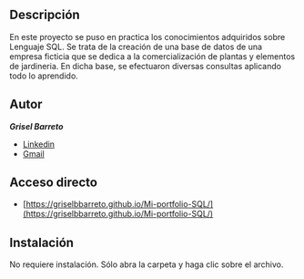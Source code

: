 ## Descripción
En este proyecto se puso en practica los conocimientos adquiridos sobre Lenguaje SQL.
Se trata de la creación de una base de datos de una empresa ficticia que se dedica a la comercialización de plantas y elementos de jardineria.
En dicha base, se efectuaron diversas consultas aplicando todo lo aprendido.

## Autor
***Grisel Barreto***
* [Linkedin](www.linkedin.com/in/lic-grisel-belén-barreto)
* [Gmail](griselbbarreto@gmail.com)

## Acceso directo
- [https://griselbbarreto.github.io/Mi-portfolio-SQL/](https://griselbbarreto.github.io/Mi-portfolio-SQL/)

## Instalación
No requiere instalación. Sólo abra la carpeta y haga clic sobre el archivo.


